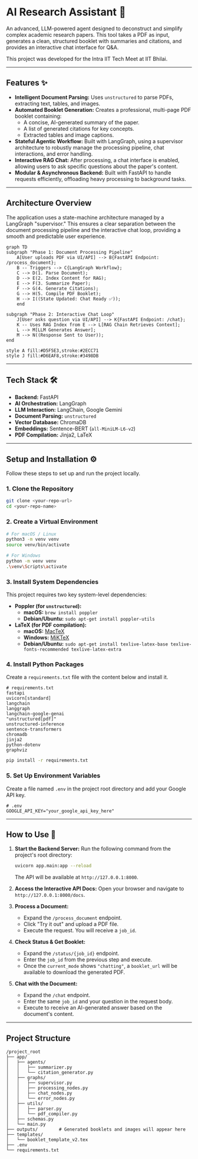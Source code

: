 # AI Research Assistant 🤖

An advanced, LLM-powered agent designed to deconstruct and simplify complex academic research papers. This tool takes a PDF as input, generates a clean, structured booklet with summaries and citations, and provides an interactive chat interface for Q\&A.

This project was developed for the Intra IIT Tech Meet at IIT Bhilai.

-----

## Features ✨

  * **Intelligent Document Parsing:** Uses `unstructured` to parse PDFs, extracting text, tables, and images.
  * **Automated Booklet Generation:** Creates a professional, multi-page PDF booklet containing:
      * A concise, AI-generated summary of the paper.
      * A list of generated citations for key concepts.
      * Extracted tables and image captions.
  * **Stateful Agentic Workflow:** Built with LangGraph, using a supervisor architecture to robustly manage the processing pipeline, chat interactions, and error handling.
  * **Interactive RAG Chat:** After processing, a chat interface is enabled, allowing users to ask specific questions about the paper's content.
  * **Modular & Asynchronous Backend:** Built with FastAPI to handle requests efficiently, offloading heavy processing to background tasks.

-----

## Architecture Overview

The application uses a state-machine architecture managed by a LangGraph "supervisor." This ensures a clear separation between the document processing pipeline and the interactive chat loop, providing a smooth and predictable user experience.

    graph TD
    subgraph "Phase 1: Document Processing Pipeline"
        A[User uploads PDF via UI/API] --> B{FastAPI Endpoint: /process_document};
        B -- Triggers --> C{LangGraph Workflow};
        C --> D(1. Parse Document);
        D --> E(2. Index Content for RAG);
        E --> F(3. Summarize Paper);
        F --> G(4. Generate Citations);
        G --> H(5. Compile PDF Booklet);
        H --> I((State Updated: Chat Ready ✅));
        end

    subgraph "Phase 2: Interactive Chat Loop"
        J[User asks question via UI/API] --> K{FastAPI Endpoint: /chat};
        K -- Uses RAG Index from E --> L[RAG Chain Retrieves Context];
        L --> M[LLM Generates Answer];
        M --> N((Response Sent to User));
    end

    style A fill:#D5F5E3,stroke:#2ECC71
    style J fill:#D6EAF8,stroke:#3498DB

-----

## Tech Stack 🛠️

  * **Backend:** FastAPI
  * **AI Orchestration:** LangGraph
  * **LLM Interaction:** LangChain, Google Gemini
  * **Document Parsing:** `unstructured`
  * **Vector Database:** ChromaDB
  * **Embeddings:** Sentence-BERT (`all-MiniLM-L6-v2`)
  * **PDF Compilation:** Jinja2, LaTeX

-----

## Setup and Installation ⚙️

Follow these steps to set up and run the project locally.

### 1\. Clone the Repository

```bash
git clone <your-repo-url>
cd <your-repo-name>
```

### 2\. Create a Virtual Environment

```bash
# For macOS / Linux
python3 -m venv venv
source venv/bin/activate

# For Windows
python -m venv venv
.\venv\Scripts\activate
```

### 3\. Install System Dependencies

This project requires two key system-level dependencies:

  * **Poppler (for `unstructured`):**
      * **macOS:** `brew install poppler`
      * **Debian/Ubuntu:** `sudo apt-get install poppler-utils`
  * **LaTeX (for PDF compilation):**
      * **macOS:** [MacTeX](https://www.tug.org/mactex/)
      * **Windows:** [MiKTeX](https://miktex.org/)
      * **Debian/Ubuntu:** `sudo apt-get install texlive-latex-base texlive-fonts-recommended texlive-latex-extra`

### 4\. Install Python Packages

Create a `requirements.txt` file with the content below and install it.

```
# requirements.txt
fastapi
uvicorn[standard]
langchain
langgraph
langchain-google-genai
"unstructured[pdf]"
unstructured-inference
sentence-transformers
chromadb
jinja2
python-dotenv
graphviz
```

```bash
pip install -r requirements.txt
```

### 5\. Set Up Environment Variables

Create a file named `.env` in the project root directory and add your Google API key.

```
# .env
GOOGLE_API_KEY="your_google_api_key_here"
```

-----

## How to Use 🚀

1.  **Start the Backend Server:**
    Run the following command from the project's root directory:

    ```bash
    uvicorn app.main:app --reload
    ```

    The API will be available at `http://127.0.0.1:8000`.

2.  **Access the Interactive API Docs:**
    Open your browser and navigate to `http://127.0.0.1:8000/docs`.

3.  **Process a Document:**

      * Expand the `/process_document` endpoint.
      * Click "Try it out" and upload a PDF file.
      * Execute the request. You will receive a `job_id`.

4.  **Check Status & Get Booklet:**

      * Expand the `/status/{job_id}` endpoint.
      * Enter the `job_id` from the previous step and execute.
      * Once the `current_mode` shows `"chatting"`, a `booklet_url` will be available to download the generated PDF.

5.  **Chat with the Document:**

      * Expand the `/chat` endpoint.
      * Enter the same `job_id` and your question in the request body.
      * Execute to receive an AI-generated answer based on the document's content.

-----

## Project Structure

```
/project_root
├── app/
│   ├── agents/
│   │   ├── summarizer.py
│   │   └── citation_generator.py
│   ├── graphs/
│   │   ├── supervisor.py
│   │   ├── processing_nodes.py
│   │   ├── chat_nodes.py
│   │   └── error_nodes.py
│   ├── utils/
│   │   ├── parser.py
│   │   └── pdf_compiler.py
│   ├── schemas.py
│   └── main.py
├── outputs/        # Generated booklets and images will appear here
├── templates/
│   └── booklet_template_v2.tex
├── .env
└── requirements.txt
```
